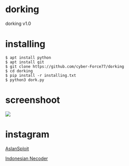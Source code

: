 # dorking
dorking v1.0
# installing
```
$ apt install python
$ apt install git
$ git clone https://github.com/cyber-Force77/dorking
$ cd dorking
$ pip install -r installing.txt
$ python3 dork.py
```
# screenshoot
<img src="https://b.top4top.io/p_1596ceopx0.jpg">

# instagram 
<a href="https://instagram.com/aslan.sploit"> AslanSploit </a>

<a href="https://instagram.com/indonesianecoder"> Indonesian Necoder </a>
